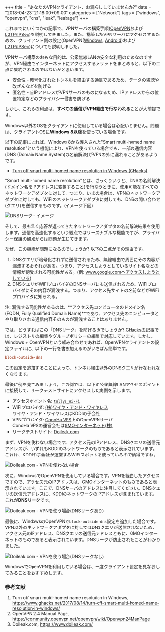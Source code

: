 +++
title = "あなたのVPNクライアント、お漏らししていませんか?"
date = "2018-04-23T21:18:00+09:00"
categories = ["Network"]
tags = ["windows", "openvpn", "dns", "leak", "leakage"]
+++

これまでにいくつかの記事で、VPNサーバの構築手順([OpenVPN](/post/freebsd-openvpn-server-server/)および[L2TP/IPSec](/post/freebsd-l2tp-ipsec-l2tp/))を説明してきました。また、構築したVPNサーバにアクセスするための、クライアント側の設定(OpenVPN([Windows](/post/freebsd-openvpn-server-client/), [Android](/post/freebsd-openvpn-server-android/))および[L2TP/IPSec](/post/freebsd-l2tp-ipsec-client/))についても説明しました。

VPNサーバ構築のおもな目的は、公衆無線LANの安全な利用のためなのですが、VPN経由でインターネットにアクセスするメリットをまとめると、以下の二点に集約されるのではないかと思います。

- 安全性 - 暗号化されたトンネルを経由する通信であるため、データの盗聴や改ざんなどを防げる
- 匿名性 - 自IPアドレスがVPNサーバのものになるため、IPアドレスからの位置特定などのプライバシー侵害を防げる

しかし、これらの利点は、**すべての通信がVPN経由で行なわれる**ことが大前提です。

Windows以外のOSをクライアントに使用している場合は心配いりません。問題は、クライアントOSに**Windows 8以降**を使っている場合です。

以下の記事によれば、Windows 8から導入された"Smart multi-homed name resolution"という機能により、VPNを使っている場合でも、一部の通信内容(DNS (Domain Name System)の名前解決)がVPNの外に漏れることがあるようです。

- [Turn off smart multi-homed name resolution in Windows (GHacks)](https://www.ghacks.net/2017/08/14/turn-off-smart-multi-homed-name-resolution-in-windows/)

"Smart multi-homed name resolution"とは、ざっくりいうと、DNSの名前解決(ドメイン名をIPアドレスに変換すること)を行なうときに、使用可能なすべてのネットワークアダプタに対して、つまり、いまの場合は、VPNのネットワークアダプタに対しても、WiFiのネットワークアダプタに対しても、DNSの問い合わせ(クエリ)を送信するものです。(イメージ下図)

![DNSリーク - イメージ](/img/openvpn/dns-leakage-diagram.png)

そして、最も早く応答が返ってきたネットワークアダプタの名前解決結果を使用します。通信を高速化するという観点ではリーズナブルな機能ですが、プライバシー保護の観点からは問題が生じてきます。

なぜ、この機能が問題になるのでしょうか? 以下の二点がその理由です。

1. DNSクエリが暗号化されずに送信されるため、無線経由で周囲にその内容が漏洩するおそれがある。つまり、アクセスしようとしているサイト名などの情報が傍受される可能性がある。(例: www.google.comへアクセスしようとしている)
1. DNSクエリがWiFiプロバイダのDNSサーバにも送信されるため、WiFiプロバイダにその内容が漏洩する。つまり、アクセス先サイトの名前などがWiFiプロバイダに知られる。

注: 漏洩する可能性があるのは、**アクセス先コンピュータのドメイン名(FQDN, Fully Qualified Domain Name)**であり、アクセス先のコンピュータとやり取りされる通信内容そのものが漏洩することはありません。

では、どうすればこの「DNSリーク」を防げるのでしょうか? [GHacksの記事](https://www.ghacks.net/2017/08/14/turn-off-smart-multi-homed-name-resolution-in-windows/)では、レジストリの編集やグループポリシーの編集で対応しています。しかし、Windows + OpenVPNという組み合わせであれば、OpenVPNクライアントの設定ファイルに、以下の一行を書き加えるのがいちばん簡単です。

``` conf
block-outside-dns
```

この設定を追加することによって、トンネル経由以外のDNSクエリが行なわれなくなります。

最後に例を見てみましょう。この例では、以下の公衆無線LANアクセスポイントに接続して、リークテストサイトにアクセスした実例を示します。

- アクセスポイント名: [`tullys_Wi-Fi`](https://www.tullys.co.jp/wifi/)
- WiFiプロバイダ: [(株)ワイヤ・アンド・ワイヤレス](https://wi2.co.jp/jp/)  
  ワイヤ・アンド・ワイヤレスはKDDIの子会社
- VPNプロバイダ: [ConoHa VPS](https://www.conoha.jp/)上のOpenVPNサーバ  
  ConoHa VPSの運営会社は[GMOインターネット(株)](https://www.gmo.jp/)
- リークテストサイト: [Doileak.com](https://www.doileak.com/)

まず、VPNを使わない場合です。アクセス元のIPアドレス、DNSクエリの送信元アドレスが、いずれもKDDIのネットワークのものであると表示されています。これは、KDDIの子会社が運営するWiFiスポットを使っているので納得ですね。

![Doileak.com - VPNを使わない場合](/img/openvpn/doileak-no-vpn.png)

次に、WindowsでOpenVPNを使用している場合です。VPNを経由したアクセスですので、アクセス元のIPアドレスは、GMOインターネットのものであると表示されています。ここで、DNSサーバのアドレスに注目してください。DNSクエリの送信元アドレスに、KDDIのネットワークのIPアドレスが含まれています。これが**DNSリーク**です。

![Doileak.com - VPNを使う場合(DNSリークあり)](/img/openvpn/doileak-vpn-with-leak.png)

最後に、WindowsのOpenVPNで`block-outside-dns`設定を追加した場合です。VPN以外のネットワークアダプタに対してはDNSクエリが送信されないため、アクセス元のIPアドレス、DNSクエリの送信元アドレスともに、GMOインターネットのものであると表示されています。DNSリークが防止されたことがわかりました。

![Doileak.com - VPNを使う場合(DNSリークなし)](/img/openvpn/doileak-vpn-without-leak.png)

WindowsでOpenVPNを利用している場合は、一度クライアント設定を見なおしてみることをおすすめします。

### 参考文献
1. Turn off smart multi-homed name resolution in Windows, https://www.ghacks.net/2017/08/14/turn-off-smart-multi-homed-name-resolution-in-windows/
1. OpenVPN 2.4 Manual Page, https://community.openvpn.net/openvpn/wiki/Openvpn24ManPage
1. Doileak.com, https://www.doileak.com/
